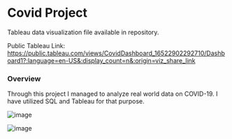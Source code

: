 # Covid Project

Tableau data visualization file available in repository.

Public Tableau Link:
https://public.tableau.com/views/CovidDashboard_16522902292710/Dashboard1?:language=en-US&:display_count=n&:origin=viz_share_link

### Overview

Through this project I managed to analyze real world data on COVID-19. I have utilized SQL and Tableau for that purpose. 




![image](https://user-images.githubusercontent.com/99446425/171234110-c005dda7-2e80-4ac0-8250-00a1bd16acac.png)

![image](https://user-images.githubusercontent.com/99446425/169653183-672cbbb8-383e-4840-8d93-2fcc7d8689e0.png)

